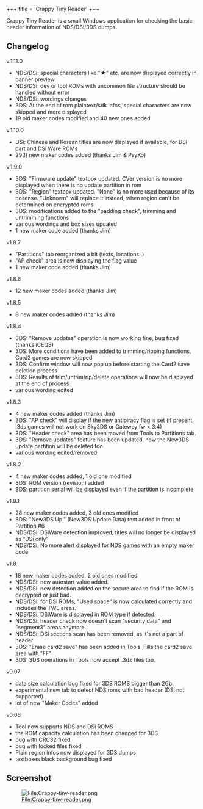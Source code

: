 +++
title = 'Crappy Tiny Reader'
+++

Crappy Tiny Reader is a small Windows application for checking the basic
header information of NDS/DSi/3DS dumps.

## Changelog

v.1.11.0

- NDS/DSi: special characters like "★" etc. are now displayed correctly
  in banner preview
- NDS/DSi: dev or tool ROMs with uncommon file structure should be
  handled without error
- NDS/DSi: wordings changes
- 3DS: At the end of rom plaintext/sdk infos, special characters are now
  skipped and more displayed
- 19 old maker codes modified and 40 new ones added

v.1.10.0

- DSi: Chinese and Korean titles are now displayed if available, for DSi
  cart and DSi Ware ROMs
- 29(!) new maker codes added (thanks Jim & PsyKo)

v.1.9.0

- 3DS: "Firmware update" textbox updated. CVer version is no more
  displayed when there is no update partition in rom
- 3DS: "Region" textbox updated. "None" is no more used because of its
  nosense. "Unknown" will replace it instead, when region can't be
  determined on encrypted roms
- 3DS: modifications added to the "padding check", trimming and
  untrimming functions
- various wordings and box sizes updated
- 1 new maker code added (thanks Jim)

v1.8.7

- "Partitions" tab reorganized a bit (texts, locations..)
- "AP check" area is now displaying the flag value
- 1 new maker code added (thanks Jim)

v1.8.6

- 12 new maker codes added (thanks Jim)

v1.8.5

- 8 new maker codes added (thanks Jim)

v1.8.4

- 3DS: "Remove updates" operation is now working fine, bug fixed (thanks
  iCEQB)
- 3DS: More conditions have been added to trimming/ripping functions,
  Card2 games are now skipped
- 3DS: Confirm window will now pop up before starting the Card2 save
  deletion process
- 3DS: Results of trim/untrim/rip/delete operations will now be
  displayed at the end of process
- various wording edited

v1.8.3

- 4 new maker codes added (thanks Jim)
- 3DS: "AP check" will display if the new antipiracy flag is set (if
  present, .3ds games will not work on Sky3DS or Gateway fw \< 3.4)
- 3DS: "Header check" area has been moved from Tools to Partitions tab.
- 3DS: "Remove updates" feature has been updated, now the New3DS update
  partition will be deleted too
- various wording edited/removed

v1.8.2

- 4 new maker codes added, 1 old one modified
- 3DS: ROM version (revision) added
- 3DS: partition serial will be displayed even if the partition is
  incomplete

v1.8.1

- 28 new maker codes added, 3 old ones modified
- 3DS: "New3DS Up." (New3DS Update Data) text added in front of
  Partition \#6
- NDS/DSi: DSiWare detection improved, titles will no longer be
  displayed as "DSi only"
- NDS/DSi: No more alert displayed for NDS games with an empty maker
  code

v1.8

- 18 new maker codes added, 2 old ones modified
- NDS/DSi: new autostart value added.
- NDS/DSi: new detection added on the secure area to find if the ROM is
  decrypted or just bad.
- NDS/DSi: for DSi ROMs, "Used space" is now calculated correctly and
  includes the TWL areas.
- NDS/DSi: DSiWare is displayed in ROM type if detected.
- NDS/DSi: header check now doesn't scan "security data" and "segment3"
  areas anymore.
- NDS/DSi: DSi sections scan has been removed, as it's not a part of
  header.
- 3DS: "Erase card2 save" has been added in Tools. Fills the card2 save
  area with "FF"
- 3DS: 3DS operations in Tools now accept .3dz files too.

v0.07

- data size calculation bug fixed for 3DS ROMS bigger than 2Gb.
- experimental new tab to detect NDS roms with bad header (DSi not
  supported)
- lot of new "Maker Codes" added

v0.06

- Tool now supports NDS and DSi ROMS
- the ROM capacity calculation has been changed for 3DS
- bug with CRC32 fixed
- bug with locked files fixed
- Plain region infos now displayed for 3DS dumps
- textboxes black background bug fixed

## Screenshot

<figure>
<img src="Crappy-tiny-reader.png" title="File:Crappy-tiny-reader.png" />
<figcaption><a
href="File:Crappy-tiny-reader.png">File:Crappy-tiny-reader.png</a></figcaption>
</figure>